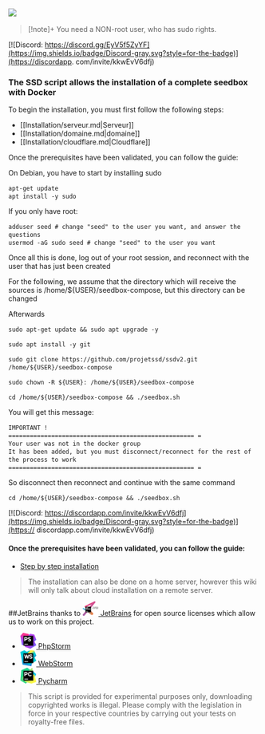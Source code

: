 <br /><img src="https://user-images.githubusercontent.com/64525827/107496602-ceddbb80-6b91-11eb-9a05-ac311eedf150.png" width="450">
<br />

>[!note]+
> You need a NON-root user, who has sudo rights.

[![Discord: https://discord.gg/EyV5f5ZyYF](https://img.shields.io/badge/Discord-gray.svg?style=for-the-badge)](https://discordapp. com/invite/kkwEvV6dfj)

### The SSD script allows the installation of a complete seedbox with Docker

To begin the installation, you must first follow the following steps:
* [[Installation/serveur.md|Serveur]]
* [[Installation/domaine.md|domaine]]
* [[Installation/cloudflare.md|Cloudflare]]

Once the prerequisites have been validated, you can follow the guide:

On Debian, you have to start by installing sudo
```
apt-get update
apt install -y sudo
```

If you only have root:
```
adduser seed # change "seed" to the user you want, and answer the questions
usermod -aG sudo seed # change "seed" to the user you want
```
Once all this is done, log out of your root session, and reconnect with the user that has just been created

For the following, we assume that the directory which will receive the sources is /home/${USER}/seedbox-compose, but this directory can be changed

Afterwards
```
sudo apt-get update && sudo apt upgrade -y
```
```
sudo apt install -y git
```
```
sudo git clone https://github.com/projetssd/ssdv2.git /home/${USER}/seedbox-compose
```
```
sudo chown -R ${USER}: /home/${USER}/seedbox-compose
```
```
cd /home/${USER}/seedbox-compose && ./seedbox.sh
```
You will get this message:
```
IMPORTANT !
==================================================== =
Your user was not in the docker group
It has been added, but you must disconnect/reconnect for the rest of the process to work
==================================================== =
```
So disconnect then reconnect and continue with the same command
```
cd /home/${USER}/seedbox-compose && ./seedbox.sh
```

[![Discord: https://discordapp.com/invite/kkwEvV6dfj](https://img.shields.io/badge/Discord-gray.svg?style=for-the-badge)](https:// discordapp.com/invite/kkwEvV6dfj)


#### Once the prerequisites have been validated, you can follow the guide:  
* [Step by step installation](https://github.com/projetssd/ssdv2/wiki/pas-%C3%A0-pas)

> The installation can also be done on a home server, however this wiki will only talk about cloud installation on a remote server.

##JetBrains
thanks to [<img src="./images/jetbrains-training-partner.svg" alt="JetBrains" width="32"> JetBrains](http://www.jetbrains.com/) for open source licenses which allow us to work on this project.

* [<img src="./images/icon-phpstorm.svg" alt="PhpStorm" width="32"> PhpStorm](http://www.jetbrains.com/phpstorm/)
* [<img src="./images/icon-webstorm.svg" alt="WebStorm" width="32"> WebStorm](http://www.jetbrains.com/webstorm/)
* [<img src="./images/icon-pycharm.svg" alt="Pycharm" width="32"> Pycharm](http://www.jetbrains.com/pycharm/)

> This script is provided for experimental purposes only, downloading copyrighted works is illegal.
Please comply with the legislation in force in your respective countries by carrying out your tests on royalty-free files.